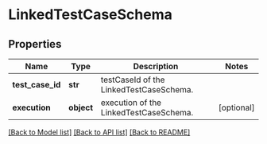 # LinkedTestCaseSchema

## Properties
Name | Type | Description | Notes
------------ | ------------- | ------------- | -------------
**test_case_id** | **str** | testCaseId of the LinkedTestCaseSchema. | 
**execution** | **object** | execution of the LinkedTestCaseSchema. | [optional] 

[[Back to Model list]](../README.md#documentation-for-models) [[Back to API list]](../README.md#documentation-for-api-endpoints) [[Back to README]](../README.md)


